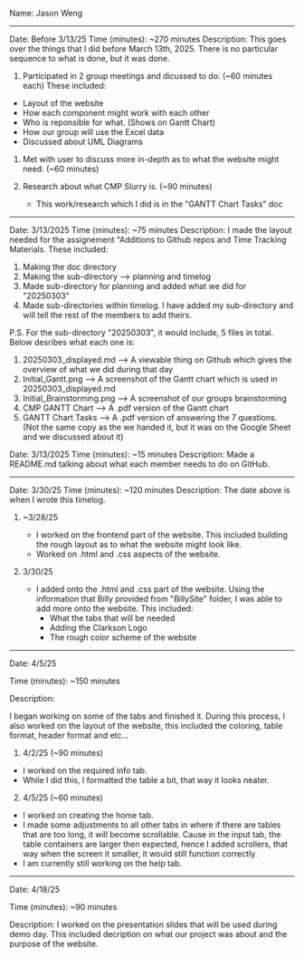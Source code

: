 Name: Jason Weng

---

Date: Before 3/13/25
Time (minutes): ~270 minutes
Description:
This goes over the things that I did before March 13th, 2025.
There is no particular sequence to what is done, but it was done.

1) Participated in 2 group meetings and dicussed to do. (~60 minutes each)
   These included:

- Layout of the website
- How each component might work with each other
- Who is reponsible for what. (Shows on Gantt Chart)
- How our group will use the Excel data
- Discussed about UML Diagrams

1. Met with user to discuss more in-depth as to what the website might need. (~60 minutes)
2. Research about what CMP Slurry is. (~90 minutes)

   - This work/research which I did is in the "GANTT Chart Tasks" doc

---

Date: 3/13/2025
Time (minutes): ~75 minutes
Description:
I made the layout needed for the assignement "Additions to Github repos and Time Tracking Materials. These included:

1. Making the doc directory
2. Making the sub-directory --> planning and timelog
3. Made sub-directory for planning and added what we did for "20250303"
4. Made sub-directories within timelog. I have added my sub-directory and will tell the rest of the members to add theirs.

P.S. For the sub-directory "20250303", it would include, 5 files in total. Below desribes what each one is:

1. 20250303_displayed.md --> A viewable thing on Github which gives the overview of what we did during that day
2. Initial_Gantt.png --> A screenshot of the Gantt chart which is used in 20250303_displayed.md
3. Initial_Brainstorming.png --> A screenshot of our groups brainstorming
4. CMP GANTT Chart --> A .pdf version of the Gantt chart
5. GANTT Chart Tasks --> A .pdf version of answering the 7 questions. (Not the same copy as the we handed it, but it was on the Google Sheet and we discussed about it)

Date: 3/13/2025
Time (minutes): ~15 minutes
Description:
Made a README.md talking about what each member needs to do on GitHub.

---

Date: 3/30/25
Time (minutes): ~120 minutes
Description:
The date above is when I wrote this timelog.

1. ~3/28/25

   - I worked on the frontend part of the website. This included building the rough layout as to what the website might look like.
   - Worked on .html and .css aspects of the website.
2. 3/30/25

   - I added onto the .html and .css part of the website. Using the information that Billy provided from "BillySite" folder, I was able to add more onto the website.
     This included:
     - What the tabs that will be needed
     - Adding the Clarkson Logo
     - The rough color scheme of the website

---

Date: 4/5/25

Time (minutes): ~150 minutes

Description:

I began working on some of the tabs and finished it. During this process, I also worked on the layout of the website, this included the coloring, table format, header format and etc...

1. 4/2/25 (~90 minutes)

* I worked on the required info tab.
* While I did this, I formatted the table a bit, that way it looks neater.

2. 4/5/25 (~60 minutes)

* I worked on creating the home tab.
* I made some adjustments to all other tabs in where if there are tables that are too long, it will become scrollable. Cause in the input tab, the table containers are larger then expected, hence I added scrollers, that way when the screen it smaller, it would still function correctly.
* I am currently still working on the help tab.

---

Date: 4/18/25

Time (minutes): ~90 minutes

Description:
I worked on the presentation slides that will be used during demo day. This included decription on what our project was about and the purpose of the website.